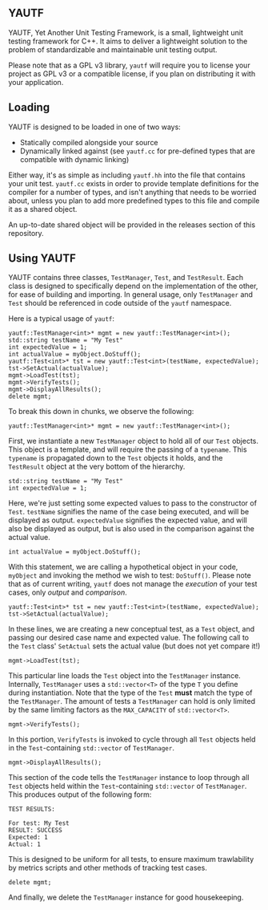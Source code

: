 ## YAUTF

YAUTF, Yet Another Unit Testing Framework, is a small, lightweight unit testing framework for C++. It aims to deliver a lightweight solution to the problem of standardizable and maintainable unit testing output.

Please note that as a GPL v3 library, `yautf` will require you to license your project as GPL v3 or a compatible license, if you plan on distributing it with your application.

## Loading

YAUTF is designed to be loaded in one of two ways:
- Statically compiled alongside your source
- Dynamically linked against (see `yautf.cc` for pre-defined types that are compatible with dynamic linking)

Either way, it's as simple as including `yautf.hh` into the file that contains your unit test. `yautf.cc` exists in order to provide template definitions for the compiler for a number of types, and isn't anything that needs to be worried about, unless you plan to add more predefined types to this file and compile it as a shared object.

An up-to-date shared object will be provided in the releases section of this repository.

## Using YAUTF

YAUTF contains three classes, `TestManager`, `Test`, and `TestResult`. Each class is designed to specifically depend on the implementation of the other, for ease of building and importing. In general usage, only `TestManager` and `Test` should be referenced in code outside of the `yautf` namespace.

Here is a typical usage of `yautf`:

```
yautf::TestManager<int>* mgmt = new yautf::TestManager<int>();
std::string testName = "My Test"
int expectedValue = 1;
int actualValue = myObject.DoStuff();
yautf::Test<int>* tst = new yautf::Test<int>(testName, expectedValue);
tst->SetActual(actualValue);
mgmt->LoadTest(tst);
mgmt->VerifyTests();
mgmt->DisplayAllResults();
delete mgmt;
```

To break this down in chunks, we observe the following:

```
yautf::TestManager<int>* mgmt = new yautf::TestManager<int>();
```

First, we instantiate a new `TestManager` object to hold all of our `Test` objects. This object is a template, and will require the passing of a `typename`. This `typename` is propagated down to the `Test` objects it holds, and the `TestResult` object at the very bottom of the hierarchy.

```
std::string testName = "My Test"
int expectedValue = 1;
```

Here, we're just setting some expected values to pass to the constructor of `Test`. `testName` signifies the name of the case being executed, and will be displayed as output. `expectedValue` signifies the expected value, and will also be displayed as output, but is also used in the comparison against the actual value.

```
int actualValue = myObject.DoStuff();
```

With this statement, we are calling a hypothetical object in your code, `myObject` and invoking the method we wish to test: `DoStuff()`. Please note that as of current writing, `yautf` does not manage the *execution* of your test cases, only *output* and *comparison*.

```
yautf::Test<int>* tst = new yautf::Test<int>(testName, expectedValue);
tst->SetActual(actualValue);
```

In these lines, we are creating a new conceptual test, as a `Test` object, and passing our desired case name and expected value. The following call to the `Test` class' `SetActual` sets the actual value (but does not yet compare it!)

```
mgmt->LoadTest(tst);
```

This particular line loads the `Test` object into the `TestManager` instance. Internally, `TestManager` uses a `std::vector<T>` of the type `T` you define during instantiation. Note that the type of the `Test` **must** match the type of the `TestManager`. The amount of tests a `TestManager` can hold is only limited by the same limiting factors as the `MAX_CAPACITY` of `std::vector<T>`.

```
mgmt->VerifyTests();
```

In this portion, `VerifyTests` is invoked to cycle through all `Test` objects held in the `Test`-containing `std::vector` of `TestManager`.

```
mgmt->DisplayAllResults();
```

This section of the code tells the `TestManager` instance to loop through all `Test` objects held within the `Test`-containing `std::vector` of `TestManager`. This produces output of the following form:

```
TEST RESULTS:

For test: My Test
RESULT: SUCCESS
Expected: 1
Actual: 1
```

This is designed to be uniform for all tests, to ensure maximum trawlability by metrics scripts and other methods of tracking test cases.

```
delete mgmt;
```

And finally, we delete the `TestManager` instance for good housekeeping.